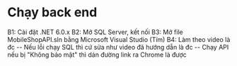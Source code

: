 # Chạy back end
B1: Cài đặt .NET 6.0.x
B2: Mở SQL Server, kết nối
B3: Mở file MobileShopAPI.sln bằng Microsoft Visual Studio (Tím)
B4: Làm theo video là đc
-- Nếu lỗi chạy SQL thì cứ sửa như video đã hướng dẫn là đc
-- Chạy API nếu bị "Không bảo mật" thì dán đường link ra Chrome là được